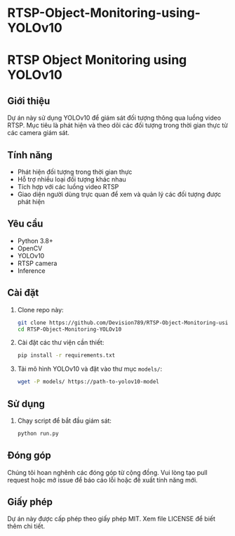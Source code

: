# RTSP-Object-Monitoring-using-YOLOv10
# RTSP Object Monitoring using YOLOv10

## Giới thiệu
Dự án này sử dụng YOLOv10 để giám sát đối tượng thông qua luồng video RTSP. Mục tiêu là phát hiện và theo dõi các đối tượng trong thời gian thực từ các camera giám sát.

## Tính năng
- Phát hiện đối tượng trong thời gian thực
- Hỗ trợ nhiều loại đối tượng khác nhau
- Tích hợp với các luồng video RTSP
- Giao diện người dùng trực quan để xem và quản lý các đối tượng được phát hiện

## Yêu cầu
- Python 3.8+
- OpenCV
- YOLOv10
- RTSP camera
- Inference

## Cài đặt
1. Clone repo này:
    ```bash
    git clone https://github.com/Devision789/RTSP-Object-Monitoring-using-YOLOv10.git
    cd RTSP-Object-Monitoring-YOLOv10
    ```

2. Cài đặt các thư viện cần thiết:
    ```bash
    pip install -r requirements.txt
    ```

3. Tải mô hình YOLOv10 và đặt vào thư mục `models/`:
    ```bash
    wget -P models/ https://path-to-yolov10-model
    ```

## Sử dụng
1. Chạy script để bắt đầu giám sát:
    ```bash
    python run.py
    ```


## Đóng góp
Chúng tôi hoan nghênh các đóng góp từ cộng đồng. Vui lòng tạo pull request hoặc mở issue để báo cáo lỗi hoặc đề xuất tính năng mới.

## Giấy phép
Dự án này được cấp phép theo giấy phép MIT. Xem file LICENSE để biết thêm chi tiết.
